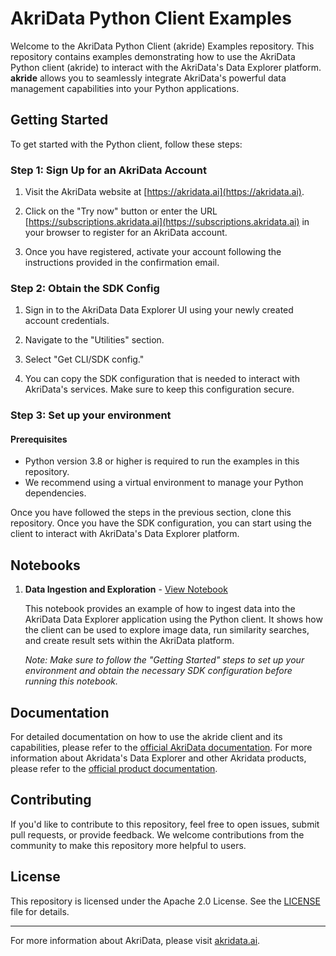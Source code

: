 # AkriData Python Client Examples

Welcome to the AkriData Python Client (akride) Examples repository. This repository contains examples demonstrating how to use the AkriData Python client (akride) to interact with the AkriData's Data Explorer platform. **akride** allows you to seamlessly integrate AkriData's powerful data management capabilities into your Python applications.

## Getting Started

To get started with the Python client, follow these steps:

### Step 1: Sign Up for an AkriData Account

1. Visit the AkriData website at [https://akridata.ai](https://akridata.ai).

2. Click on the "Try now" button or enter the URL [https://subscriptions.akridata.ai](https://subscriptions.akridata.ai) in your browser to register for an AkriData account.

3. Once you have registered, activate your account following the instructions provided in the confirmation email.

### Step 2: Obtain the SDK Config

1. Sign in to the AkriData Data Explorer UI using your newly created account credentials.

2. Navigate to the "Utilities" section.

3. Select "Get CLI/SDK config."

4. You can copy the SDK configuration that is needed to interact with AkriData's services. Make sure to keep this configuration secure.

### Step 3: Set up your environment

#### Prerequisites

- Python version 3.8 or higher is required to run the examples in this repository.
- We recommend using a virtual environment to manage your Python dependencies.

Once you have followed the steps in the previous section, clone this repository. Once you have the SDK configuration, you can start using the client to interact with AkriData's Data Explorer platform.

## Notebooks

1. **Data Ingestion and Exploration** - [View Notebook](notebooks/akride_explore_dataset.ipynb)

   This notebook provides an example of how to ingest data into the AkriData Data Explorer application using the Python client. It shows how the client can be used to explore image data, run similarity searches, and create result sets within the AkriData platform.

   _Note: Make sure to follow the "Getting Started" steps to set up your environment and obtain the necessary SDK configuration before running this notebook._

## Documentation

For detailed documentation on how to use the akride client and its capabilities, please refer to the [official AkriData documentation](https://akridata-akride.readthedocs-hosted.com/en/latest/). For more information about Akridata's Data Explorer and other Akridata products, please refer to the [official product documentation](https://docs.akridata.ai/docs).

## Contributing

If you'd like to contribute to this repository, feel free to open issues, submit pull requests, or provide feedback. We welcome contributions from the community to make this repository more helpful to users.

## License

This repository is licensed under the Apache 2.0 License. See the [LICENSE](LICENSE) file for details.

---

For more information about AkriData, please visit [akridata.ai](https://www.akridata.ai).
